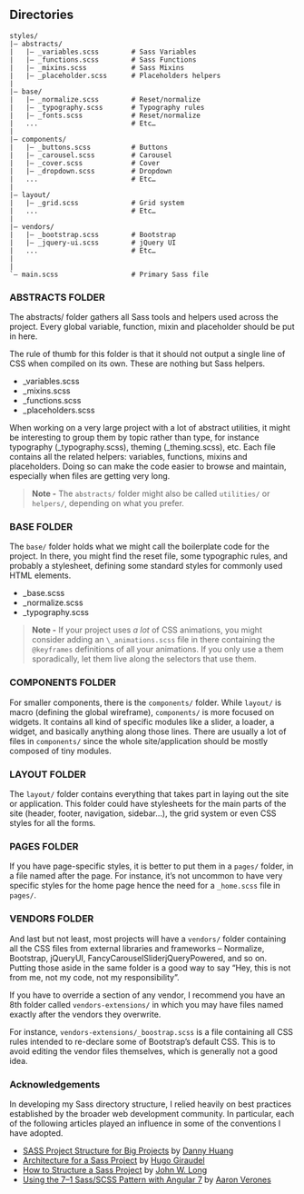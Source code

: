 ## Directories
```
styles/
|– abstracts/
|   |– _variables.scss        # Sass Variables
|   |– _functions.scss        # Sass Functions
|   |– _mixins.scss           # Sass Mixins
|   |– _placeholder.scss      # Placeholders helpers
|
|– base/
|   |– _normalize.scss        # Reset/normalize
|   |– _typography.scss       # Typography rules
|   |– _fonts.scss            # Reset/normalize
|   ...                       # Etc…
|
|– components/
|   |– _buttons.scss          # Buttons
|   |– _carousel.scss         # Carousel
|   |– _cover.scss            # Cover
|   |– _dropdown.scss         # Dropdown
|   ...                       # Etc…
|
|– layout/
|   |– _grid.scss             # Grid system
|   ...                       # Etc…
|
|– vendors/
|   |– _bootstrap.scss        # Bootstrap
|   |– _jquery-ui.scss        # jQuery UI
|   ...                       # Etc…
|
|
`– main.scss                  # Primary Sass file
```

### ABSTRACTS FOLDER

The abstracts/ folder gathers all Sass tools and helpers used across the project. Every global variable, function, mixin and placeholder should be put in here.

The rule of thumb for this folder is that it should not output a single line of CSS when compiled on its own. These are nothing but Sass helpers.

 -   _variables.scss
 -   _mixins.scss
 -   _functions.scss
 -   _placeholders.scss
 
When working on a very large project with a lot of abstract utilities, it might be interesting to group them by topic rather than type, for instance typography (_typography.scss), theming (_theming.scss), etc. Each file contains all the related helpers: variables, functions, mixins and placeholders. Doing so can make the code easier to browse and maintain, especially when files are getting very long.

> **Note -** The `abstracts/` folder might also be called `utilities/` or `helpers/`, depending on what you prefer.


### BASE FOLDER

The `base/` folder holds what we might call the boilerplate code for the project. In there, you might find the reset file, some typographic rules, and probably a stylesheet, defining some standard styles for commonly used HTML elements.

 -   _base.scss
 -   _normalize.scss
 -   _typography.scss

> **Note -** If your project uses *a lot* of CSS animations, 
you might consider adding an `\_animations.scss` file in there containing the `@keyframes` definitions of all your animations. 
If you only use a them sporadically, let them live along the selectors that use them.

### COMPONENTS FOLDER

For smaller components, there is the `components/` folder. While `layout/` is macro (defining the global wireframe), `components/` is more focused on widgets. It contains all kind of specific modules like a slider, a loader, a widget, and basically anything along those lines. There are usually a lot of files in `components/` since the whole site/application should be mostly composed of tiny modules.

### LAYOUT FOLDER

The `layout/` folder contains everything that takes part in laying out the site or application. This folder could have stylesheets for the main parts of the site (header, footer, navigation, sidebar…), the grid system or even CSS styles for all the forms.

### PAGES FOLDER

If you have page-specific styles, it is better to put them in a `pages/` folder, in a file named after the page. For instance, it’s not uncommon to have very specific styles for the home page hence the need for a `_home.scss` file in `pages/`.


### VENDORS FOLDER

And last but not least, most projects will have a `vendors/` folder containing all the CSS files from external libraries and frameworks – Normalize, Bootstrap, jQueryUI, FancyCarouselSliderjQueryPowered, and so on. Putting those aside in the same folder is a good way to say “Hey, this is not from me, not my code, not my responsibility”.

If you have to override a section of any vendor, I recommend you have an 8th folder called `vendors-extensions/` in which you may have files named exactly after the vendors they overwrite.

For instance, `vendors-extensions/_boostrap.scss` is a file containing all CSS rules intended to re-declare some of Bootstrap’s default CSS. This is to avoid editing the vendor files themselves, which is generally not a good idea.


### Acknowledgements
In developing my Sass directory structure, I relied heavily on best practices established by the broader web development community. In particular, each of the following articles played an influence in some of the conventions I have adopted.
- [SASS Project Structure for Big Projects](https://medium.com/@dannyhuang_75970/sass-project-structure-for-big-projects-8c4a740846ee) by [Danny Huang](https://github.com/kuanhsuh)
- [Architecture for a Sass Project](http://www.sitepoint.com/architecture-sass-project/) by [Hugo Giraudel](https://github.com/HugoGiraudel)
- [How to Structure a Sass Project](http://thesassway.com/beginner/how-to-structure-a-sass-project) by [John W. Long](http://wiseheartdesign.com/)
- [Using the 7–1 Sass/SCSS Pattern with Angular 7](https://medium.com/@aaronverones/using-the-7-1-sass-scss-pattern-with-angular-7-bb210c015dcc) by [Aaron Verones](https://aaronverones.com)
